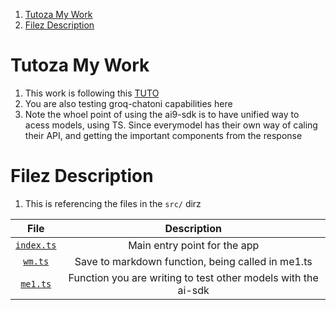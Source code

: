 1. [Tutoza My Work](#tutoza-my-work)
2. [Filez Description](#filez-description)

# Tutoza My Work

1. This work is following this [TUTO](https://youtu.be/kDlqpN1JyIw?si=YUh4oceKbLn5l-8A)
2. You are also testing groq-chatoni capabilities here
3. Note the whoel point of using the ai9-sdk is to have unified way to acess models, using TS. Since everymodel has their own way of caling their API, and getting the important components from the response

# Filez Description

1. This is referencing the files in the `src/` dirz

|             File             |                          Description                          |
| :--------------------------: | :-----------------------------------------------------------: |
| [`index.ts`](./src/index.ts) |                 Main entry point for the app                  |
|    [`wm.ts`](./src/wm.ts)    |       Save to markdown function, being called in me1.ts       |
|   [`me1.ts`](./src/me1.ts)   | Function you are writing to test other models with the ai-sdk |
